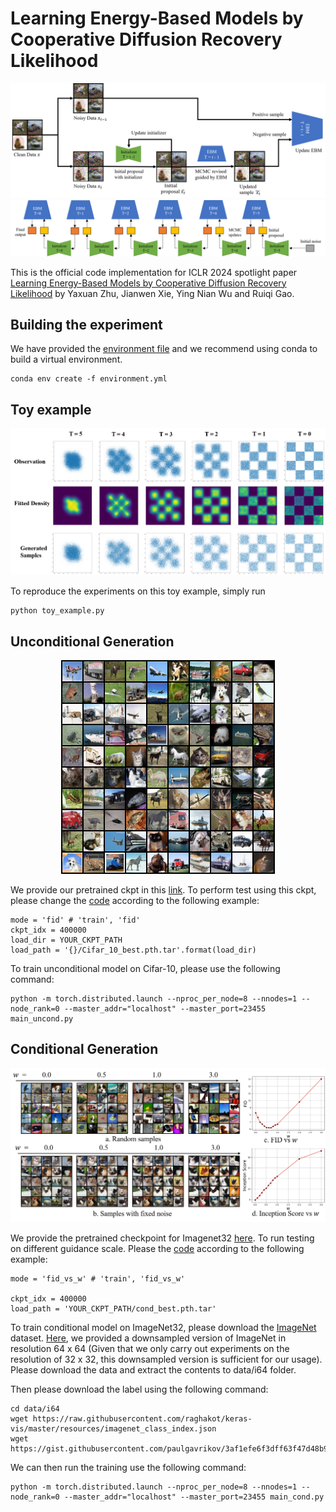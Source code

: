 # Learning Energy-Based Models by Cooperative Diffusion Recovery Likelihood

<p align="center">
<img src=Images/CDRL_training.png />
<img src=Images/CDRL_sampling.png />
</p>

This is the official code implementation for ICLR 2024 spotlight paper [Learning Energy-Based Models by Cooperative Diffusion Recovery Likelihood](https://openreview.net/pdf?id=AyzkDpuqcl) by Yaxuan Zhu, Jianwen Xie, Ying Nian Wu and Ruiqi Gao. 

## Building the experiment
We have provided the [environment file](environment.yml) and we recommend using conda to build a virtual environment.

```
conda env create -f environment.yml
```

## Toy example
<p align="center">
<img src=Images/toy_example.png />
</p>

To reproduce the experiments on this toy example, simply run

```
python toy_example.py
```

## Unconditional Generation

<p align="center">
<img src=Images/fid_cifar10.png />
</p>

We provide our pretrained ckpt in this [link](https://drive.google.com/file/d/1DAH5V3aoRlCYSp8FAzmWFP7ztb01urED/view?usp=drive_link). To perform test using this ckpt, please change the [code](main_uncond.py) according to the following example:

```
mode = 'fid' # 'train', 'fid'
ckpt_idx = 400000
load_dir = YOUR_CKPT_PATH
load_path = '{}/Cifar_10_best.pth.tar'.format(load_dir)
```

To train unconditional model on Cifar-10, please use the following command:
```
python -m torch.distributed.launch --nproc_per_node=8 --nnodes=1 --node_rank=0 --master_addr="localhost" --master_port=23455 main_uncond.py
```

## Conditional Generation

<p align="center">
<img src=Images/i32_cfg2.png />
</p>

We provide the pretrained checkpoint for Imagenet32 [here](https://drive.google.com/file/d/14QoJd_tT1_IaftTjxX4FNyEMT8MOk-Nw/view?usp=drive_link). To run testing on different guidance scale. Please the [code](main_cond.py) according to the following example:

```
mode = 'fid_vs_w' # 'train', 'fid_vs_w'

ckpt_idx = 400000
load_path = 'YOUR_CKPT_PATH/cond_best.pth.tar'
```

To train conditional model on ImageNet32, please download the [ImageNet](https://image-net.org/download-images) dataset. [Here](https://drive.google.com/file/d/11KGjj3YL8jDu5C4BiPXREjDJAfyBpYzf/view?usp=sharing), we provided a downsampled version of ImageNet in resolution 64 x 64 (Given that we only carry out experiments on the resolution of 32 x 32, this downsampled version is sufficient for our usage). Please download the data and extract the contents to data/i64 folder. 

Then please download the label using the following command:
```
cd data/i64
wget https://raw.githubusercontent.com/raghakot/keras-vis/master/resources/imagenet_class_index.json
wget https://gist.githubusercontent.com/paulgavrikov/3af1efe6f3dff63f47d48b91bb1bca6b/raw/00bad6903b5e4f84c7796b982b72e2e617e5fde1/ILSVRC2012_val_labels.json
```
We can then run the training use the following command:
```
python -m torch.distributed.launch --nproc_per_node=8 --nnodes=1 --node_rank=0 --master_addr="localhost" --master_port=23455 main_cond.py
```


